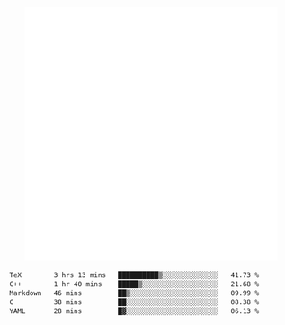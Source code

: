 <div align="center">
    <a href="https://konst.fish">
        <img src="https://raw.githubusercontent.com/konstfish/konstfish/master/fish.svg" alt="Logo" width="450"/>
    </a>
</div>

<!--START_SECTION:waka-->
```text
TeX        3 hrs 13 mins   ██████████▒░░░░░░░░░░░░░░   41.73 % 
C++        1 hr 40 mins    █████▒░░░░░░░░░░░░░░░░░░░   21.68 % 
Markdown   46 mins         ██▒░░░░░░░░░░░░░░░░░░░░░░   09.99 % 
C          38 mins         ██░░░░░░░░░░░░░░░░░░░░░░░   08.38 % 
YAML       28 mins         █▓░░░░░░░░░░░░░░░░░░░░░░░   06.13 % 
```
<!--END_SECTION:waka-->
